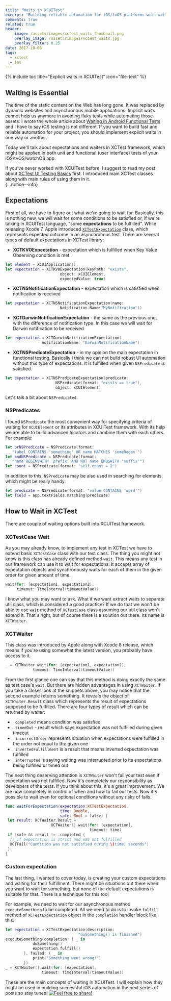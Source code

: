 ```yaml
---
title: "Waits in XCUITest"
excerpt: "Building reliable automation for iOS/tvOS platforms with waits and expectations"
comments: true
related: true
header:
    image: /assets/images/xctest_waits_thumbnail.png
    overlay_image: /assets/images/xctest_waits.jpg
    overlay_filter: 0.25
date: 2017-10-06
tags:
  - xctest
  - ios
---
```

{% include toc title="Explicit waits in XCUITest" icon="file-text" %}
## Waiting is Essential
The time of the static content on the Web has long gone. It was replaced by dynamic websites and asynchronous mobile applications. Implicit waits cannot help us anymore in avoiding flaky tests while automating those assets. I wrote the whole article about [Waiting in Android Functional Tests](https://alexilyenko.github.io/uiautomator-waiting/) and I have to say iOS testing is not different. If you want to build fast and reliable automation for your project, you should implement explicit waits in one way or another.

Today we'll talk about expectations and waiters in XCTest framework, which might be applied in both unit and functional (user interface) tests of your iOS/tvOS/watchOS app.

If you've never worked with XCUITest before, I suggest to read my post about [XCTest UI Testing Basics](https://alexilyenko.github.io/xcuitest-basics/) first. I introduced main XCTest classes along with main rules of using them in it.  
{: .notice--info}

## Expectations
First of all, we have to figure out what we're going to wait for. Basically, this is nothing new, we will wait for some conditions to be satisfied or, if we're talking in XCUITest language, "some **expectations** to be fulfilled". While releasing Xcode 7, Apple introduced [`XCTestExpectation`](https://developer.apple.com/documentation/xctest/xctestexpectation) class, which represents expected outcome in an asynchronous test. There are several types of default expectations in XCTest library:
* **XCTKVOExpectation** - expectation which is fulfilled when Key Value Observing condition is met.
```swift
let element = XCUIApplication().
let expectation = XCTKVOExpectation(keyPath: "exists",
                        object: xCUIElement,
                        expectedValue: true)
```
* **XCTNSNotificationExpectation** - expectation which is satisfied when notification is received
```swift
let expectation = XCTNSNotificationExpectation(name:
                        Notification.Name("MyNotification"))
```
* **XCTDarwinNotificationExpectation** - the same as the previous one, with the difference of notification type. In this case we will wait for Darwin notification to be received
```swift
let expectation = XCTDarwinNotificationExpectation(
                notificationName: "DarwinNotificationName")
```
* **XCTNSPredicateExpectation** - in my opinion the main expectation in functional testing. Basically I think we can not build robust UI automation without this type of expectations. It is fulfilled when given `NSPredicate` is satisfied.
```swift
let expectation = XCTNSPredicateExpectation(predicate:
                      NSPredicate(format: "exists == true"),
                      object: xCUIElement)
```

Let's talk a bit about `NSPredicate`s.
### NSPredicates
I found `NSPredicate` the most convenient way for specifying criteria of waiting for `XCUIElement` or its attributes in XCUITest framework. With its help we are able to build advanced locators and combine them with each others. For example:
```swift
let orNSPredicate = NSPredicate(format:
   "label CONTAINS 'something' OR name MATCHES 'someRegex'")
let andNSPredicate = NSPredicate(format:
   "name BEGINSWITH 'prefix' AND NOT name ENDSWITH 'suffix'")
let count = NSPredicate(format: "self.count = 2")
```  
In addition to this, `NSPredicate` may be also used in searching for elements, which might be really handy:
```swift
let predicate = NSPredicate(format: "value CONTAINS 'word'")
let field = app.textFields.matching(predicate)
```

## How to Wait in XCTest
There are couple of waiting options built into XCUITest framework.
### XCTestCase Wait
As you may already know, to implement any test in XCTest we have to extend basic `XCTestCase` class with our test class. The thing you might not know is this class has already defined method `wait`. This means any test in our framework can use it to wait for expectations. It accepts array of expectation objects and synchronously waits for each of them in the given order for given amount of time.
```swift
wait(for: [expectation1, expectation2],
     timeout: TimeInterval(timeoutValue))
```

I know what you may want to ask. What if we want extract waits to separate util class, which is considered a good practice? If we do that we won't be able to use `wait` method of `XCTestCase` class assuming our util class won't extend it. That's right, but of course there is a solution out there. Its name is `XCTWaiter`.
### XCTWaiter
This class was introduced by Apple along with Xcode 8 release, which means if you're using somewhat the latest version, you probably have access to it.
```swift
_ = XCTWaiter.wait(for: [expectation1, expectation2],
            timeout: TimeInterval(timeoutValue))
```
From the first glance one can say that this method is doing exactly the same as test case's `wait`. But there are hidden advantages in using `XCTWaiter`. If you take a closer look at the snippets above, you may notice that the second example returns something. It reveals the object of `XCTWaiter.Result` class which represents the result of expectations supposed to be fulfilled. There are four types of result which can be returned by waiter:
- `.completed` means condition was satisfied
- `.timedOut` - result which says expectation was not fulfilled during given timeout
- `.incorrectOrder` represents situation when expectations were fulfilled in the order not equal to the given one
- `.invertedFulfillment` is a result that means inverted expectation was fulfilled
- `.interrupted` is saying waiting was interrupted prior to its expectations being fulfilled or timed out

The next thing deserving attention is `XCTWaiter` won't fail your test even if expectation was not fulfilled. Now it's completely our responsibility as developers of the tests. If you think about this, it's a great improvement. We are now completely in control of when and how to fail our tests. Now it's possible to wait even for optional conditions without any risks of fails.
```swift
func waitForExpectation(expectation:XCTestExpectation,
                        time: Double,
                        safe: Bool = false) {
 let result: XCTWaiter.Result =
                    XCTWaiter().wait(for: [expectation],
                                     timeout: time)
 if !safe && result != .completed {
  // if expectation is strict and was not fulfilled
  XCTFail("Condition was not satisfied during \(time) seconds")
 }
}
```
### Custom expectation
The last thing, I wanted to cover today, is creating your custom expectations and waiting for their fulfillment. There might be situations out there when you want to wait for something, but none of the default expectations is suitable for that. There is a technique for this too!

For example, we need to wait for our asynchronous method `executeSomething` to be completed. All we need to do is to invoke `fulfill` method of `XCTestExpectation` object in the `completion` handler block like this:
```swift
let expectation = XCTestExpectation(description:
                                "doSomething() is finished")
executeSomething(completion: { _ in
            doSomething()
            expectation.fulfill()
        }, failed: { _ in
            print("Something went wrong!")
        })
_ = XCTWaiter().wait(for: [expectation],
                timeout: TimeInterval(timeoutValue))
```
These are the main concepts of waiting in XCUITest. I will explain how they might be used in building successful iOS automation in the next series of posts so stay tuned!
[<img src="{{ site.url }}{{ site.baseurl }}/assets/images/share_message.png" alt="Feel free to share!">](https://alexilyenko.github.io/)
